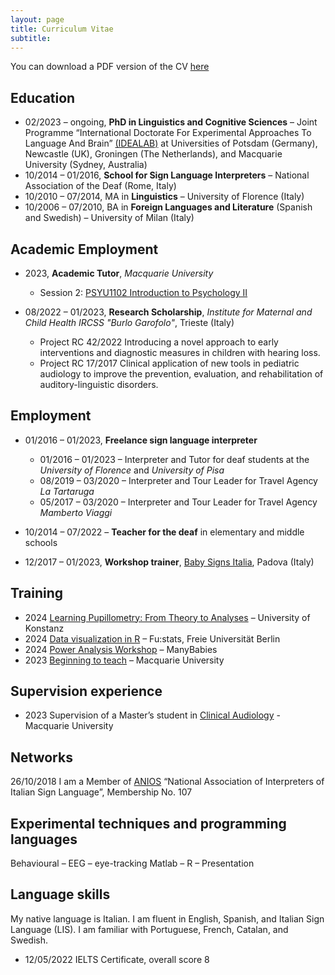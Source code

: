 ```yaml
---
layout: page
title: Curriculum Vitae
subtitle: 
---
```


You can download a PDF version of the CV [here][CV]

## Education
* 02/2023 – ongoing, **PhD in Linguistics and Cognitive Sciences** – Joint Programme “International Doctorate For Experimental Approaches To Language And Brain” [(IDEALAB)](https://phd-idealab.com/) at Universities of Potsdam (Germany), Newcastle (UK), Groningen (The Netherlands), and Macquarie University (Sydney, Australia)
* 10/2014 – 01/2016, **School for Sign Language Interpreters** – National Association of the Deaf (Rome, Italy)
* 10/2010 – 07/2014, MA in **Linguistics** – University of Florence (Italy)
* 10/2006 – 07/2010, BA in **Foreign Languages and Literature** (Spanish and Swedish) – University of Milan (Italy)

## Academic Employment
* 2023, **Academic Tutor**, _Macquarie University_
  * Session 2: [PSYU1102 Introduction to Psychology II](https://unitguides.mq.edu.au/unit_offerings/141542/unit_guide)

* 08/2022 – 01/2023, **Research Scholarship**, _Institute for Maternal and Child Health IRCSS "Burlo Garofolo"_, Trieste (Italy)
  * Project RC 42/2022 Introducing a novel approach to early interventions and diagnostic measures in children with hearing loss.
  * Project RC 17/2017 Clinical application of new tools in pediatric audiology to improve the prevention, evaluation, and rehabilitation of auditory-linguistic disorders.

## Employment
* 01/2016 – 01/2023, **Freelance sign language interpreter**
  * 01/2016 – 01/2023 – Interpreter and Tutor for deaf students at the _University of Florence_ and _University of Pisa_
  * 08/2019 – 03/2020 – Interpreter and Tour Leader for Travel Agency _La Tartaruga_
  * 05/2017 – 03/2020 – Interpreter and Tour Leader for Travel Agency _Mamberto Viaggi_
    
* 10/2014 – 07/2022 – **Teacher for the deaf** in elementary and middle schools
  
* 12/2017 – 01/2023, **Workshop trainer**, [Baby Signs Italia](https://www.babysignsitalia.com/), Padova (Italy)

## Training
* 2024 [Learning Pupillometry: From Theory to Analyses](https://linguistlist.org/issues/35/279/) – University of Konstanz
* 2024 [Data visualization in R](https://www.stat.fu-berlin.de/schulungen_neu/interne-start/durchgefuehrt/index.html) – Fu:stats, Freie Universität Berlin
* 2024 [Power Analysis Workshop](https://manybabies.org/events/) – ManyBabies
* 2023 [Beginning to teach](https://ishare.mq.edu.au/prod/file/cef2ec2d-75b6-4eb5-8590-c86d58ed4be0/1/BTT%20July%202023%20Program%20Guide.pdf) – Macquarie University

## Supervision experience
* 2023 Supervision of a Master’s student in [Clinical Audiology](https://www.mq.edu.au/study/find-a-course/courses/master-of-clinical-audiology) - Macquarie University


## Networks
26/10/2018 I am a Member of [ANIOS](https://www.anios.it/) “National Association of Interpreters of Italian Sign Language”, Membership No. 107

## Experimental techniques and programming languages  
Behavioural – EEG – eye-tracking
Matlab – R – Presentation

## Language skills
My native language is Italian. I am fluent in English, Spanish, and Italian Sign Language (LIS). I am familiar with Portuguese, French, Catalan, and Swedish.  
* 12/05/2022 IELTS Certificate, overall score 8

[CV]: https://clmrnn.github.io/clmrnn/CVColombani.pdf
